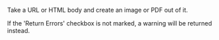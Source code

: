 Take a URL or HTML body and create an image or PDF out of it.

If the 'Return Errors' checkbox is not marked, a warning will be returned instead.